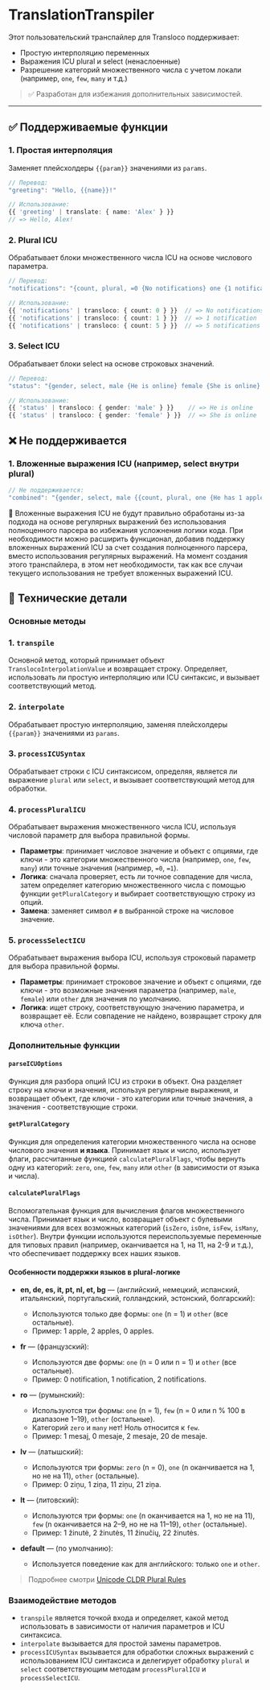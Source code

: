 # TranslationTranspiler

Этот пользовательский транспайлер для Transloco поддерживает:

- Простую интерполяцию переменных
- Выражения ICU plural и select (ненаслоенные)
- Разрешение категорий множественного числа с учетом локали (например, `one`, `few`, `many` и т.д.)

> ✅ Разработан для избежания дополнительных зависимостей.

---

## ✅ Поддерживаемые функции

### 1. Простая интерполяция

Заменяет плейсхолдеры `{{param}}` значениями из `params`.

```ts
// Перевод:
"greeting": "Hello, {{name}}!"

// Использование:
{{ 'greeting' | translate: { name: 'Alex' } }}
// => Hello, Alex!
```

### 2. Plural ICU
Обрабатывает блоки множественного числа ICU на основе числового параметра.

```ts
// Перевод:
"notifications": "{count, plural, =0 {No notifications} one {1 notification} other {# notifications}}"

// Использование:
{{ 'notifications' | transloco: { count: 0 } }}  // => No notifications
{{ 'notifications' | transloco: { count: 1 } }}  // => 1 notification
{{ 'notifications' | transloco: { count: 5 } }}  // => 5 notifications
```

### 3. Select ICU
Обрабатывает блоки select на основе строковых значений.

```ts
// Перевод:
"status": "{gender, select, male {He is online} female {She is online} other {They are online}}"

// Использование:
{{ 'status' | transloco: { gender: 'male' } }}    // => He is online
{{ 'status' | transloco: { gender: 'female' } }}  // => She is online
```

## ❌ Не поддерживается

### 1. Вложенные выражения ICU (например, select внутри plural)

```ts
// Не поддерживается:
"combined": "{gender, select, male {{count, plural, one {He has 1 apple} other {He has # apples}}} ...}"
```

🛑 Вложенные выражения ICU не будут правильно обработаны из-за подхода на основе регулярных выражений без использования полноценного парсера во избежания усложнения логики кода.
При необходимости можно расширить функционал, добавив поддержку вложенных выражений ICU за счет создания полноценного парсера, вместо использования регулярных выражений.
На момент создания этого транспайлера, в этом нет необходимости, так как все случаи текущего использования не требует вложенных выражений ICU.

## 🔧 Технические детали
 
### Основные методы

### 1. `transpile`
Основной метод, который принимает объект `TranslocoInterpolationValue` и возвращает строку. Определяет, использовать ли простую интерполяцию или ICU синтаксис, и вызывает соответствующий метод.

### 2. `interpolate`
Обрабатывает простую интерполяцию, заменяя плейсхолдеры `{{param}}` значениями из `params`.

### 3. `processICUSyntax`
Обрабатывает строки с ICU синтаксисом, определяя, является ли выражение `plural` или `select`, и вызывает соответствующий метод для обработки.

### 4. `processPluralICU`
Обрабатывает выражения множественного числа ICU, используя числовой параметр для выбора правильной формы.
- **Параметры**: принимает числовое значение и объект с опциями, где ключи - это категории множественного числа (например, `one`, `few`, `many`) или точные значения (например, `=0`, `=1`).
- **Логика**: сначала проверяет, есть ли точное совпадение для числа, затем определяет категорию множественного числа с помощью функции `getPluralCategory` и выбирает соответствующую строку из опций.
- **Замена**: заменяет символ `#` в выбранной строке на числовое значение.

### 5. `processSelectICU`
Обрабатывает выражения выбора ICU, используя строковый параметр для выбора правильной формы.
- **Параметры**: принимает строковое значение и объект с опциями, где ключи - это возможные значения параметра (например, `male`, `female`) или `other` для значения по умолчанию.
- **Логика**: ищет строку, соответствующую значению параметра, и возвращает её. Если совпадение не найдено, возвращает строку для ключа `other`.

### Дополнительные функции

#### `parseICUOptions`
Функция для разбора опций ICU из строки в объект. Она разделяет строку на ключи и значения, используя регулярные выражения, и возвращает объект, где ключи - это категории или точные значения, а значения - соответствующие строки.

#### `getPluralCategory`
Функция для определения категории множественного числа на основе числового значения **и языка**. Принимает язык и число, использует флаги, рассчитанные функцией `calculatePluralFlags`, чтобы вернуть одну из категорий: `zero`, `one`, `few`, `many` или `other` (в зависимости от языка и числа).

#### `calculatePluralFlags`
Вспомогательная функция для вычисления флагов множественного числа. Принимает язык и число, возвращает объект с булевыми значениями для всех возможных категорий (`isZero`, `isOne`, `isFew`, `isMany`, `isOther`). Внутри функции используются переиспользуемые переменные для типовых правил (например, оканчивается на 1, на 11, на 2-9 и т.д.), что обеспечивает поддержку всех наших языков.

#### Особенности поддержки языков в plural-логике

- **en, de, es, it, pt, nl, et, bg** — (английский, немецкий, испанский, итальянский, португальский, голландский, эстонский, болгарский):
  - Используются только две формы: `one` (n = 1) и `other` (все остальные).
  - Пример: 1 apple, 2 apples, 0 apples.

- **fr** — (французский):
  - Используются две формы: `one` (n = 0 или n = 1) и `other` (все остальные).
  - Пример: 0 notification, 1 notification, 2 notifications.

- **ro** — (румынский):
  - Используются три формы: `one` (n = 1), `few` (n = 0 или n % 100 в диапазоне 1–19), `other` (остальные).
  - Категорий `zero` и `many` нет! Ноль относится к `few`.
  - Пример: 1 mesaj, 0 mesaje, 2 mesaje, 20 de mesaje.

- **lv** — (латышский):
  - Используются три формы: `zero` (n = 0), `one` (n оканчивается на 1, но не на 11), `other` (остальные).
  - Пример: 0 ziņu, 1 ziņa, 11 ziņu, 21 ziņa.

- **lt** — (литовский):
  - Используются три формы: `one` (n оканчивается на 1, но не на 11), `few` (n оканчивается на 2–9, но не на 11–19), `other` (остальные).
  - Пример: 1 žinutė, 2 žinutės, 11 žinučių, 22 žinutės.

- **default** — (по умолчанию):
  - Используется поведение как для английского: только `one` и `other`.

> Подробнее смотри [Unicode CLDR Plural Rules](https://unicode-org.github.io/cldr-staging/charts/latest/supplemental/language_plural_rules.html)

### Взаимодействие методов
- `transpile` является точкой входа и определяет, какой метод использовать в зависимости от наличия параметров и ICU синтаксиса.
- `interpolate` вызывается для простой замены параметров.
- `processICUSyntax` вызывается для обработки сложных выражений с использованием ICU синтаксиса и делегирует обработку `plural` и `select` соответствующим методам `processPluralICU` и `processSelectICU`.
